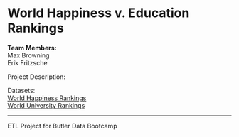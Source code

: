 # World Happiness v. Education Rankings

**Team Members:** <br>
Max Browning <br>
Erik Fritzsche

Project Description:

Datasets: <br>
[World Happiness Rankings](https://www.kaggle.com/unsdsn/world-happiness?select=2019.csv) <br>
[World University Rankings](https://www.kaggle.com/divyansh22/qs-world-university-rankings?select=2019-QS-World-University-Rankings.csv)

-----
ETL Project for Butler Data Bootcamp
